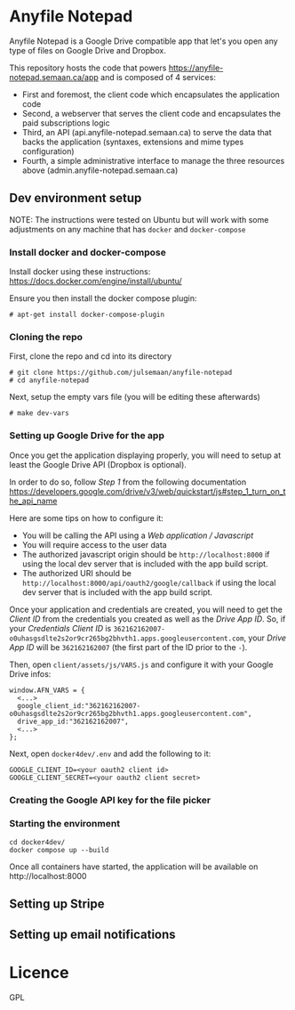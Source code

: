 # Anyfile Notepad

Anyfile Notepad is a Google Drive compatible app that let's you open any type of files on Google Drive and Dropbox.

This repository hosts the code that powers https://anyfile-notepad.semaan.ca/app and is composed of 4 services:
- First and foremost, the client code which encapsulates the application code
- Second, a webserver that serves the client code and encapsulates the paid subscriptions logic
- Third, an API (api.anyfile-notepad.semaan.ca) to serve the data that backs the application (syntaxes, extensions and mime types configuration)
- Fourth, a simple administrative interface to manage the three resources above (admin.anyfile-notepad.semaan.ca)

## Dev environment setup

NOTE: The instructions were tested on Ubuntu but will work with some adjustments on any machine that has `docker` and `docker-compose`

### Install docker and docker-compose

Install docker using these instructions: https://docs.docker.com/engine/install/ubuntu/

Ensure you then install the docker compose plugin:

```
# apt-get install docker-compose-plugin
```

### Cloning the repo

First, clone the repo and cd into its directory
```
# git clone https://github.com/julsemaan/anyfile-notepad
# cd anyfile-notepad
```

Next, setup the empty vars file (you will be editing these afterwards)

```
# make dev-vars
```

### Setting up Google Drive for the app

Once you get the application displaying properly, you will need to setup at least the Google Drive API (Dropbox is optional). 

In order to do so, follow *Step 1* from the following documentation https://developers.google.com/drive/v3/web/quickstart/js#step_1_turn_on_the_api_name

Here are some tips on how to configure it:
 * You will be calling the API using a *Web application / Javascript*
 * You will require access to the user data
 * The authorized javascript origin should be `http://localhost:8000` if using the local dev server that is included with the app build script.
 * The authorized URI should be `http://localhost:8000/api/oauth2/google/callback` if using the local dev server that is included with the app build script.

Once your application and credentials are created, you will need to get the *Client ID* from the credentials you created as well as the *Drive App ID*. So, if your *Credentials Client ID* is `362162162007-o0uhasgsdlte2s2or9cr265bg2bhvth1.apps.googleusercontent.com`, your *Drive App ID* will be `362162162007` (the first part of the ID prior to the `-`).

Then, open `client/assets/js/VARS.js` and configure it with your Google Drive infos:

```
window.AFN_VARS = {
  <...>
  google_client_id:"362162162007-o0uhasgsdlte2s2or9cr265bg2bhvth1.apps.googleusercontent.com",
  drive_app_id:"362162162007",
  <...>
};
```

Next, open `docker4dev/.env` and add the following to it:

```
GOOGLE_CLIENT_ID=<your oauth2 client id>
GOOGLE_CLIENT_SECRET=<your oauth2 client secret>
```

### Creating the Google API key for the file picker

### Starting the environment

```
cd docker4dev/
docker compose up --build
```

Once all containers have started, the application will be available on http://localhost:8000

## Setting up Stripe

## Setting up email notifications

# Licence

GPL
